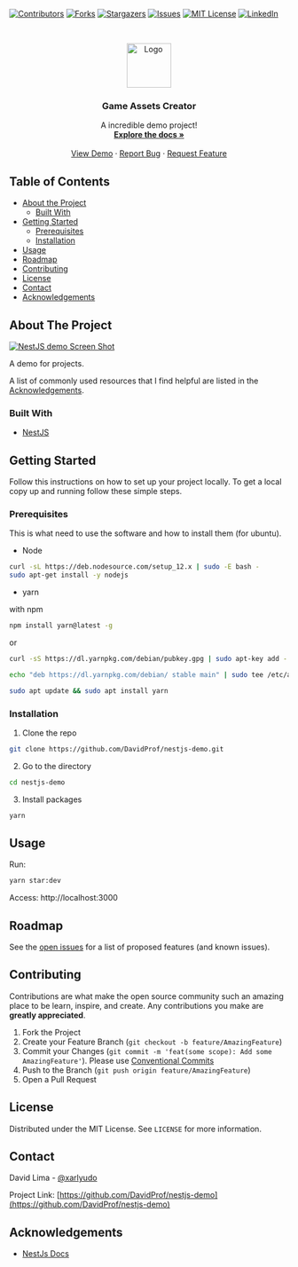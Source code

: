 [![Contributors][contributors-shield]][contributors-url]
[![Forks][forks-shield]][forks-url]
[![Stargazers][stars-shield]][stars-url]
[![Issues][issues-shield]][issues-url]
[![MIT License][license-shield]][license-url]
[![LinkedIn][linkedin-shield]][linkedin-url]

<!-- PROJECT LOGO -->
<br />
<p align="center">
  <a href="https://github.com/othneildrew/Best-README-Template">
    <img src="https://github.com/othneildrew/Best-README-Template/blob/master/images/logo.png?raw=true" alt="Logo" width="80" height="80">
  </a>

  <h3 align="center">Game Assets Creator</h3>

  <p align="center">
    A incredible demo project!
    <br />
    <a href="https://github.com/DavidProf/nestjs-demo#README.md"><strong>Explore the docs »</strong></a>
    <br />
    <br />
    <a href="http://davidprof.github.io/nestjs-demo">View Demo</a>
    ·
    <a href="https://github.com/DavidProf/nestjs-demo/issues">Report Bug</a>
    ·
    <a href="https://github.com/DavidProf/nestjs-demo/issues">Request Feature</a>
  </p>
</p>



<!-- TABLE OF CONTENTS -->
## Table of Contents

* [About the Project](#about-the-project)
  * [Built With](#built-with)
* [Getting Started](#getting-started)
  * [Prerequisites](#prerequisites)
  * [Installation](#installation)
* [Usage](#usage)
* [Roadmap](#roadmap)
* [Contributing](#contributing)
* [License](#license)
* [Contact](#contact)
* [Acknowledgements](#acknowledgements)

<!-- ABOUT THE PROJECT -->
## About The Project

[![NestJS demo Screen Shot][product-screenshot]](http://davidprof.github.io/nestjs-demo)

A demo for projects.

A list of commonly used resources that I find helpful are listed in the [Acknowledgements](#acknowledgements).

### Built With

* [NestJS](https://nestjs.com/)

<!-- GETTING STARTED -->
## Getting Started

Follow this instructions on how to set up your project locally.
To get a local copy up and running follow these simple steps.

### Prerequisites

This is what need to use the software and how to install them (for ubuntu).

* Node
```sh
curl -sL https://deb.nodesource.com/setup_12.x | sudo -E bash -
sudo apt-get install -y nodejs
```

* yarn

with npm
```sh
npm install yarn@latest -g
```
or
```sh
curl -sS https://dl.yarnpkg.com/debian/pubkey.gpg | sudo apt-key add -
```
```sh
echo "deb https://dl.yarnpkg.com/debian/ stable main" | sudo tee /etc/apt/sources.list.d/yarn.list
```
```sh
sudo apt update && sudo apt install yarn
```

### Installation

1. Clone the repo
```sh
git clone https://github.com/DavidProf/nestjs-demo.git
```
2. Go to the directory
```sh
cd nestjs-demo
```
3. Install packages
```sh
yarn
```

<!-- USAGE EXAMPLES -->
## Usage

Run:
```sh
yarn star:dev
```
Access: http://localhost:3000

<!-- ROADMAP -->
## Roadmap

See the [open issues](https://github.com/DavidProf/nestjs-demo/issues) for a list of proposed features (and known issues).

<!-- CONTRIBUTING -->
## Contributing

Contributions are what make the open source community such an amazing place to be learn, inspire, and create. Any contributions you make are **greatly appreciated**.

1. Fork the Project
2. Create your Feature Branch (`git checkout -b feature/AmazingFeature`)
3. Commit your Changes (`git commit -m 'feat(some scope): Add some AmazingFeature'`). Please use [Conventional Commits](https://www.conventionalcommits.org/en/v1.0.0/)
4. Push to the Branch (`git push origin feature/AmazingFeature`)
5. Open a Pull Request

<!-- LICENSE -->
## License

Distributed under the MIT License. See `LICENSE` for more information.

<!-- CONTACT -->
## Contact

David Lima - [@xarlyudo](https://twitter.com/xarlyudo)

Project Link: [https://github.com/DavidProf/nestjs-demo](https://github.com/DavidProf/nestjs-demo)


<!-- ACKNOWLEDGEMENTS -->
## Acknowledgements
* [NestJs Docs](https://docs.nestjs.com/)

<!-- MARKDOWN LINKS & IMAGES -->
<!-- https://www.markdownguide.org/basic-syntax/#reference-style-links -->
[contributors-shield]: https://img.shields.io/github/contributors/DavidProf/nestjs-demo.svg?style=flat-square
[contributors-url]: https://github.com/DavidProf/nestjs-demo/graphs/contributors
[forks-shield]: https://img.shields.io/github/forks/DavidProf/nestjs-demo.svg?style=flat-square
[forks-url]: https://github.com/DavidProf/nestjs-demo/network/members
[stars-shield]: https://img.shields.io/github/stars/DavidProf/nestjs-demo.svg?style=flat-square
[stars-url]: https://github.com/DavidProf/nestjs-demo/stargazers
[issues-shield]: https://img.shields.io/github/issues/DavidProf/nestjs-demo.svg?style=flat-square
[issues-url]: https://github.com/DavidProf/nestjs-demo/issues
[license-shield]: https://img.shields.io/github/license/DavidProf/nestjs-demo.svg?style=flat-square
[license-url]: https://github.com/DavidProf/nestjs-demo/blob/master/LICENSE
[linkedin-shield]: https://img.shields.io/badge/-LinkedIn-black.svg?style=flat-square&logo=linkedin&colorB=555
[linkedin-url]: https://linkedin.com/in/DavidProf
[product-screenshot]: https://github.com/DavidProf/nestjs-demo/raw/master/images/screenshot.png

